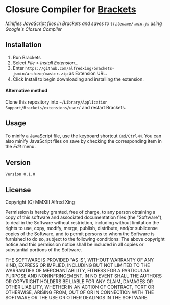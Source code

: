 # Closure Compiler for [Brackets](https://github.com/adobe/brackets)

*Minifies JavaScript files in Brackets and saves to `{filename}.min.js` using Google's Closure Compiler*

## Installation

1. Run Brackets
2. Select *File > Install Extension...*
3. Enter `https://github.com/alfredxing/brackets-jsmin/archive/master.zip` as Extension URL.
3. Click Install to begin downloading and installing the extension.

#### Alternative method
Clone this repository into `~/Library/Application Support/Brackets/extensions/user/` and restart Brackets.

## Usage
To minify a JavaScript file, use the keyboard shortcut `Cmd/Ctrl+M`. You can also minify JavaScript files on save by checking the corresponding item in the *Edit* menu.

## Version

`Version 0.1.0`

## License


Copyright (C) MMXIII Alfred Xing

Permission is hereby granted, free of charge, to any person obtaining a copy of this software and associated documentation files (the "Software"), to deal in the Software without restriction, including without limitation the rights to use, copy, modify, merge, publish, distribute, and/or sublicense copies of the Software, and to permit persons to whom the Software is furnished to do so, subject to the following conditions:
The above copyright notice and this permission notice shall be included in all copies or substantial portions of the Software.

THE SOFTWARE IS PROVIDED "AS IS", WITHOUT WARRANTY OF ANY KIND, EXPRESS OR IMPLIED, INCLUDING BUT NOT LIMITED TO THE WARRANTIES OF MERCHANTABILITY, FITNESS FOR A PARTICULAR PURPOSE AND NONINFRINGEMENT. IN NO EVENT SHALL THE AUTHORS OR COPYRIGHT HOLDERS BE LIABLE FOR ANY CLAIM, DAMAGES OR OTHER LIABILITY, WHETHER IN AN ACTION OF CONTRACT, TORT OR OTHERWISE, ARISING FROM, OUT OF OR IN CONNECTION WITH THE SOFTWARE OR THE USE OR OTHER DEALINGS IN THE SOFTWARE.
